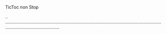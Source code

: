 TicToc non Stop

..
.......................................................................................................................................................................